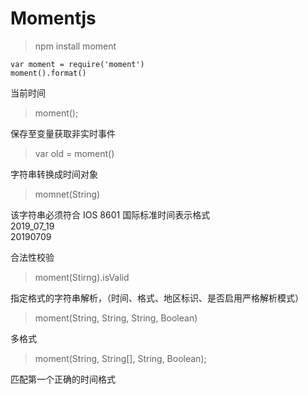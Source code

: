 # Momentjs

> npm install moment


```
var moment = require('moment')
moment().format()
```

当前时间

> moment();


保存至变量获取非实时事件

> var old = moment()


字符串转换成时间对象

> momnet(String)


该字符串必须符合 IOS 8601 国际标准时间表示格式<br />2019_07_19<br />20190709

合法性校验

> moment(Stirng).isValid


指定格式的字符串解析，（时间、格式、地区标识、是否启用严格解析模式）

> moment(String, String, String, Boolean)


多格式

> moment(String, String[], String, Boolean);


匹配第一个正确的时间格式
